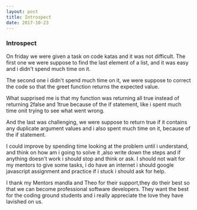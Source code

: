 ```yaml
---
layout: post
title: Introspect
date: 2017-10-23
---
```


### Introspect


On friday we were given a task on code katas and it was not difficult. The first one we were suppose to find the last element of a list,
and it was easy and i didn't spend much time on it.


The second one i didn't spend much time on it, we were suppose to  correct the code so that the greet function returns the expected value.

What supprised me is that  my function was returning all true instead of returning  2false and 1true because  of the if statement, like i spent much time onit trying to see  what went wrong. 


And the last was challenging, we were suppose to return true if it contains any duplicate argument values and i also spent much time on it, because of the if statement.

I could improve  by spending time looking at the problem until i understand, and think on how am i going to solve it ,also write down the steps and if anything doesn't work i should stop and think or ask. I should not  wait for my mentors to give  some tasks, i do have an internet i should google javascript assignment and practice if i stuck i should  ask for help.

I thank my Mentors mandla and Theo for their support,they do their best so that we can become  professional  software developers.  They want the best for the coding ground students and i really appreciate the love they have lavished on us.


